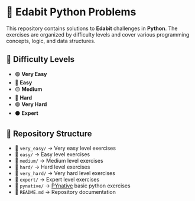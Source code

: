 # 🚀 Edabit Python Problems

This repository contains solutions to **Edabit** challenges in **Python**. The exercises are organized by difficulty levels and cover various programming concepts, logic, and data structures.

## 📌 Difficulty Levels

* 🟢 **Very Easy**
* 🔵 **Easy**
* 🟡 **Medium**
* 🔴 **Hard**
* 🟣 **Very Hard**
* ⚫ **Expert**

## 📂 Repository Structure

* 📂 `very_easy/` → Very easy level exercises
* 📂 `easy/` → Easy level exercises
* 📂 `medium/` → Medium level exercises
* 📂 `hard/` → Hard level exercises
* 📂 `very_hard/` → Very hard level exercises
* 📂 `expert/` → Expert level exercises
* 📂 `pynative/` → [PYnative](pynative.com) basic python exercises
* 📄 `README.md` → Repository documentation
